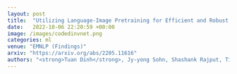 ```yaml
---
layout: post
title:  "Utilizing Language-Image Pretraining for Efficient and Robust Bilingual Word Alignment"
date:   2022-10-06 22:20:59 +00:00
image: /images/codedinvnet.png
categories: ml
venue: "EMNLP (Findings)"
arxiv: "https://arxiv.org/abs/2205.11616"
authors: "<strong>Tuan Dinh</strong>, Jy-yong Sohn, Shashank Rajput, Timothy Ossowski, Yifei Ming, Junjie Hu, Dimitris Papailiopoulos, Kangwook Lee"
---
```

<!-- [Presented Slides](){:target="_blank"} -->
